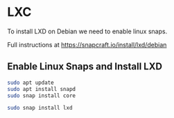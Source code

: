 # LXC

To install LXD on Debian we need to enable linux snaps.

Full instructions at https://snapcraft.io/install/lxd/debian

## Enable Linux Snaps and Install LXD
```bash
sudo apt update
sudo apt install snapd
sudo snap install core

sudo snap install lxd
```

